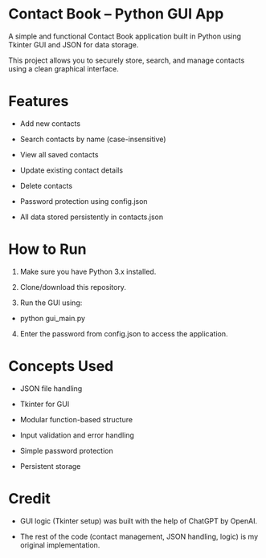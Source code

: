 # Contact Book – Python GUI App
A simple and functional Contact Book application built in Python using Tkinter GUI and JSON for data storage.

This project allows you to securely store, search, and manage contacts using a clean graphical interface.

# **Features**

 - Add new contacts

 - Search contacts by name (case-insensitive)

 - View all saved contacts

 - Update existing contact details

 - Delete contacts

 - Password protection using config.json

 - All data stored persistently in contacts.json


# How to Run

1. Make sure you have Python 3.x installed.

2. Clone/download this repository.

3. Run the GUI using:

 - python gui_main.py

4. Enter the password from config.json to access the application.


# **Concepts Used**

- JSON file handling

- Tkinter for GUI

- Modular function-based structure

- Input validation and error handling

- Simple password protection

- Persistent storage


# Credit

 - GUI logic (Tkinter setup) was built with the help of ChatGPT by OpenAI.

 - The rest of the code (contact management, JSON handling, logic) is my original implementation.